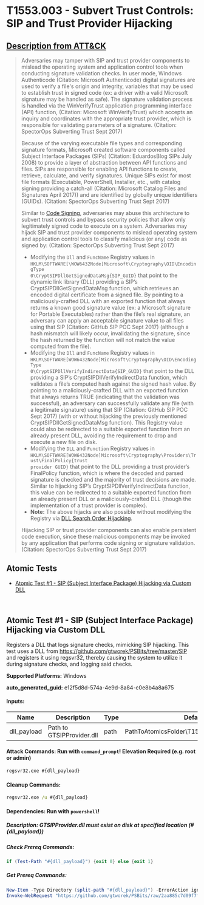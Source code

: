 # T1553.003 - Subvert Trust Controls: SIP and Trust Provider Hijacking

## [Description from ATT&CK](https://attack.mitre.org/techniques/T1553/003)

<blockquote>Adversaries may tamper with SIP and trust provider components to mislead the operating system and application control tools when conducting signature validation checks. In user mode, Windows Authenticode (Citation: Microsoft Authenticode) digital signatures are used to verify a file's origin and integrity, variables that may be used to establish trust in signed code (ex: a driver with a valid Microsoft signature may be handled as safe). The signature validation process is handled via the WinVerifyTrust application programming interface (API) function,  (Citation: Microsoft WinVerifyTrust) which accepts an inquiry and coordinates with the appropriate trust provider, which is responsible for validating parameters of a signature. (Citation: SpectorOps Subverting Trust Sept 2017)

Because of the varying executable file types and corresponding signature formats, Microsoft created software components called Subject Interface Packages (SIPs) (Citation: EduardosBlog SIPs July 2008) to provide a layer of abstraction between API functions and files. SIPs are responsible for enabling API functions to create, retrieve, calculate, and verify signatures. Unique SIPs exist for most file formats (Executable, PowerShell, Installer, etc., with catalog signing providing a catch-all (Citation: Microsoft Catalog Files and Signatures April 2017)) and are identified by globally unique identifiers (GUIDs). (Citation: SpectorOps Subverting Trust Sept 2017)

Similar to [Code Signing](https://attack.mitre.org/techniques/T1553/002), adversaries may abuse this architecture to subvert trust controls and bypass security policies that allow only legitimately signed code to execute on a system. Adversaries may hijack SIP and trust provider components to mislead operating system and application control tools to classify malicious (or any) code as signed by: (Citation: SpectorOps Subverting Trust Sept 2017)

- Modifying the <code>Dll</code> and <code>FuncName</code> Registry values in <code>HKLM\SOFTWARE[\WOW6432Node\]Microsoft\Cryptography\OID\EncodingType 0\CryptSIPDllGetSignedDataMsg\{SIP_GUID}</code> that point to the dynamic link library (DLL) providing a SIP’s CryptSIPDllGetSignedDataMsg function, which retrieves an encoded digital certificate from a signed file. By pointing to a maliciously-crafted DLL with an exported function that always returns a known good signature value (ex: a Microsoft signature for Portable Executables) rather than the file’s real signature, an adversary can apply an acceptable signature value to all files using that SIP (Citation: GitHub SIP POC Sept 2017) (although a hash mismatch will likely occur, invalidating the signature, since the hash returned by the function will not match the value computed from the file).
- Modifying the <code>Dll</code> and <code>FuncName</code> Registry values in <code>HKLM\SOFTWARE\[WOW6432Node\]Microsoft\Cryptography\OID\EncodingType 0\CryptSIPDllVerifyIndirectData\{SIP_GUID}</code> that point to the DLL providing a SIP’s CryptSIPDllVerifyIndirectData function, which validates a file’s computed hash against the signed hash value. By pointing to a maliciously-crafted DLL with an exported function that always returns TRUE (indicating that the validation was successful), an adversary can successfully validate any file (with a legitimate signature) using that SIP (Citation: GitHub SIP POC Sept 2017) (with or without hijacking the previously mentioned CryptSIPDllGetSignedDataMsg function). This Registry value could also be redirected to a suitable exported function from an already present DLL, avoiding the requirement to drop and execute a new file on disk.
- Modifying the <code>DLL</code> and <code>Function</code> Registry values in <code>HKLM\SOFTWARE\[WOW6432Node\]Microsoft\Cryptography\Providers\Trust\FinalPolicy\{trust provider GUID}</code> that point to the DLL providing a trust provider’s FinalPolicy function, which is where the decoded and parsed signature is checked and the majority of trust decisions are made. Similar to hijacking SIP’s CryptSIPDllVerifyIndirectData function, this value can be redirected to a suitable exported function from an already present DLL or a maliciously-crafted DLL (though the implementation of a trust provider is complex).
- **Note:** The above hijacks are also possible without modifying the Registry via [DLL Search Order Hijacking](https://attack.mitre.org/techniques/T1574/001).

Hijacking SIP or trust provider components can also enable persistent code execution, since these malicious components may be invoked by any application that performs code signing or signature validation. (Citation: SpectorOps Subverting Trust Sept 2017)</blockquote>

## Atomic Tests

- [Atomic Test #1 - SIP (Subject Interface Package) Hijacking via Custom DLL](#atomic-test-1---sip-subject-interface-package-hijacking-via-custom-dll)

<br/>

## Atomic Test #1 - SIP (Subject Interface Package) Hijacking via Custom DLL

Registers a DLL that logs signature checks, mimicking SIP hijacking. This test uses a DLL from
https://github.com/gtworek/PSBits/tree/master/SIP and registers it using regsvr32, thereby causing
the system to utilize it during signature checks, and logging said checks.

**Supported Platforms:** Windows

**auto_generated_guid:** e12f5d8d-574a-4e9d-8a84-c0e8b4a8a675

#### Inputs:

| Name        | Description               | Type | Default Value                                                   |
| ----------- | ------------------------- | ---- | --------------------------------------------------------------- |
| dll_payload | Path to GTSIPProvider.dll | path | PathToAtomicsFolder&#92;T1553.003&#92;bin&#92;GTSIPProvider.dll |

#### Attack Commands: Run with `command_prompt`! Elevation Required (e.g. root or admin)

```cmd
regsvr32.exe #{dll_payload}
```

#### Cleanup Commands:

```cmd
regsvr32.exe /u #{dll_payload}
```

#### Dependencies: Run with `powershell`!

##### Description: GTSIPProvider.dll must exist on disk at specified location (#{dll_payload})

##### Check Prereq Commands:

```powershell
if (Test-Path "#{dll_payload}") {exit 0} else {exit 1}
```

##### Get Prereq Commands:

```powershell
New-Item -Type Directory (split-path "#{dll_payload}") -ErrorAction ignore | Out-Null
Invoke-WebRequest "https://github.com/gtworek/PSBits/raw/2aa885c7d09f7f100997bfa5ee0c404084177f24/SIP/GTSIPProvider.dll" -OutFile "#{dll_payload}"
```

<br/>
